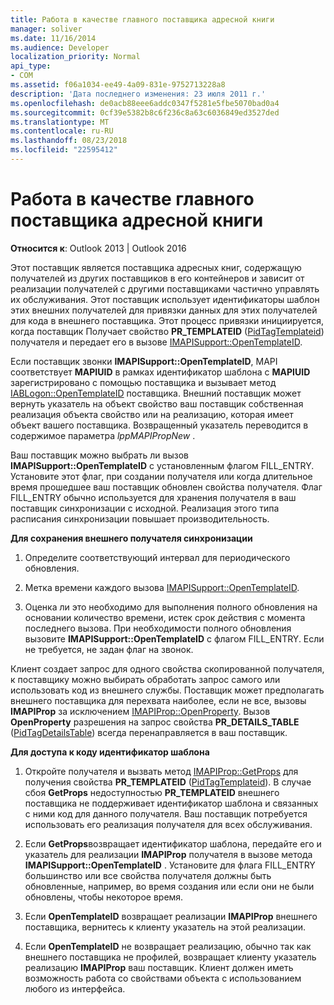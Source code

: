 ```yaml
---
title: Работа в качестве главного поставщика адресной книги
manager: soliver
ms.date: 11/16/2014
ms.audience: Developer
localization_priority: Normal
api_type:
- COM
ms.assetid: f06a1034-ee49-4a09-831e-9752713228a8
description: 'Дата последнего изменения: 23 июля 2011 г.'
ms.openlocfilehash: de0acb88eee6addc0347f5281e5fbe5070bad0a4
ms.sourcegitcommit: 0cf39e5382b8c6f236c8a63c6036849ed3527ded
ms.translationtype: MT
ms.contentlocale: ru-RU
ms.lasthandoff: 08/23/2018
ms.locfileid: "22595412"
---
```

# <a name="acting-as-a-host-address-book-provider"></a>Работа в качестве главного поставщика адресной книги

  
  
**Относится к**: Outlook 2013 | Outlook 2016 
  
Этот поставщик является поставщика адресных книг, содержащую получателей из других поставщиков в его контейнеров и зависит от реализации получателей с другими поставщиками частично управлять их обслуживания. Этот поставщик использует идентификаторы шаблон этих внешних получателей для привязки данных для этих получателей для кода в внешнего поставщика. Этот процесс привязки инициируется, когда поставщик Получает свойство **PR_TEMPLATEID** ([PidTagTemplateid](pidtagtemplateid-canonical-property.md)) получателя и передает его в вызове [IMAPISupport::OpenTemplateID](imapisupport-opentemplateid.md). 
  
Если поставщик звонки **IMAPISupport::OpenTemplateID**, MAPI соответствует **MAPIUID** в рамках идентификатор шаблона с **MAPIUID** зарегистрировано с помощью поставщика и вызывает метод [IABLogon::OpenTemplateID](iablogon-opentemplateid.md) поставщика. Внешний поставщик может вернуть указатель на объект свойство ваш поставщик собственная реализация объекта свойство или на реализацию, которая имеет объект вашего поставщика. Возвращенный указатель переводится в содержимое параметра _lppMAPIPropNew_ . 
  
Ваш поставщик можно выбрать ли вызов **IMAPISupport::OpenTemplateID** с установленным флагом FILL_ENTRY. Установите этот флаг, при создании получателя или когда длительное время прошедшее ваш поставщик обновлен свойства получателя. Флаг FILL_ENTRY обычно используется для хранения получателя в ваш поставщик синхронизации с исходной. Реализация этого типа расписания синхронизации повышает производительность. 
  
 **Для сохранения внешнего получателя синхронизации**
  
1. Определите соответствующий интервал для периодического обновления. 
    
2. Метка времени каждого вызова [IMAPISupport::OpenTemplateID](imapisupport-opentemplateid.md). 
    
3. Оценка ли это необходимо для выполнения полного обновления на основании количество времени, истек срок действия с момента последнего вызова. При необходимости полного обновления вызовите **IMAPISupport::OpenTemplateID** с флагом FILL_ENTRY. Если не требуется, не задан флаг на звонок. 
    
Клиент создает запрос для одного свойства скопированной получателя, к поставщику можно выбирать обработать запрос самого или использовать код из внешнего службы. Поставщик может предполагать внешнего поставщика для перехвата наиболее, если не все, вызовы **IMAPIProp** за исключением [IMAPIProp::OpenProperty](imapiprop-openproperty.md). Вызов **OpenProperty** разрешения на запрос свойства **PR_DETAILS_TABLE** ([PidTagDetailsTable](pidtagdetailstable-canonical-property.md)) всегда перенаправляется в ваш поставщик.
  
 **Для доступа к коду идентификатор шаблона**
  
1. Откройте получателя и вызвать метод [IMAPIProp::GetProps](imapiprop-getprops.md) для получения свойства **PR_TEMPLATEID** ([PidTagTemplateid](pidtagtemplateid-canonical-property.md)). В случае сбоя **GetProps** недоступностью **PR_TEMPLATEID** внешнего поставщика не поддерживает идентификатор шаблона и связанных с ними код для данного получателя. Ваш поставщик потребуется использовать его реализация получателя для всех обслуживания. 
    
2. Если **GetProps**возвращает идентификатор шаблона, передайте его и указатель для реализации **IMAPIProp** получателя в вызове метода **IMAPISupport::OpenTemplateID** . Установите для флага FILL_ENTRY большинство или все свойства получателя должны быть обновленные, например, во время создания или если они не были обновлены, чтобы некоторое время. 
    
3. Если **OpenTemplateID** возвращает реализации **IMAPIProp** внешнего поставщика, вернитесь к клиенту указатель на этой реализации. 
    
4. Если **OpenTemplateID** не возвращает реализацию, обычно так как внешнего поставщика не профилей, возвращает клиенту указатель реализацию **IMAPIProp** ваш поставщик. Клиент должен иметь возможность работа со свойствами объекта с использованием любого из интерфейса. 
    

